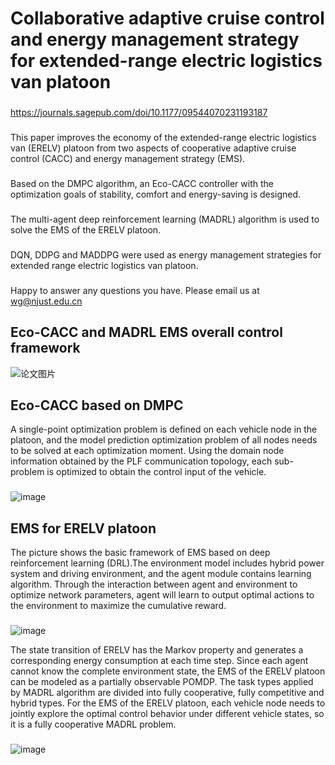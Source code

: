 # Collaborative adaptive cruise control and energy management strategy for extended-range electric logistics van platoon


###
https://journals.sagepub.com/doi/10.1177/09544070231193187
###
This paper improves the economy of the extended-range electric logistics van (ERELV) platoon from two aspects of cooperative adaptive cruise control (CACC) and energy management strategy (EMS).
###
Based on the DMPC algorithm, an Eco-CACC controller with the optimization goals of stability, comfort and energy-saving is designed.
###
The multi-agent deep reinforcement learning (MADRL) algorithm is used to solve the EMS of the ERELV platoon.
###
DQN, DDPG and MADDPG were used as energy management strategies for extended range electric logistics van platoon.
###
Happy to answer any questions you have. Please email us at wg@njust.edu.cn

## Eco-CACC and MADRL EMS overall control framework
![论文图片](https://user-images.githubusercontent.com/69177652/225628593-3d345c6e-bc35-4cf5-81fa-339341a6799a.png)
 
## Eco-CACC based on DMPC 
A single-point optimization problem is defined on each vehicle node in the platoon, and the model prediction optimization problem of all nodes needs to be solved at each optimization moment.  Using the domain node information obtained by the PLF communication topology, each sub-problem is optimized to obtain the control input of the vehicle.
###
![image](https://user-images.githubusercontent.com/69177652/226297689-92c32791-68aa-42fa-b71d-669640bc879e.png)

## EMS for ERELV platoon
The picture shows the basic framework of EMS based on deep reinforcement learning (DRL).The environment model includes hybrid power system and driving environment, and the agent module contains learning algorithm. Through the interaction between agent and environment to optimize network parameters, agent will learn to output optimal actions to the environment to maximize the cumulative reward.
###
![image](https://user-images.githubusercontent.com/69177652/226921246-ef5301c4-974b-48b3-ae95-d1cb4e8411d2.png)

The state transition of ERELV has the Markov property and generates a corresponding energy consumption at each time step. Since each agent cannot know the complete environment state, the EMS of the ERELV platoon can be modeled as a partially observable POMDP. The task types applied by MADRL algorithm are divided into fully cooperative, fully competitive and hybrid types. For the EMS of the ERELV platoon, each vehicle node needs to jointly explore the optimal control behavior under different vehicle states, so it is a fully cooperative MADRL problem.
###
![image](https://user-images.githubusercontent.com/69177652/226298289-82a1e4d8-87c2-4ea5-8b55-9f2d9d0f8c90.png)

